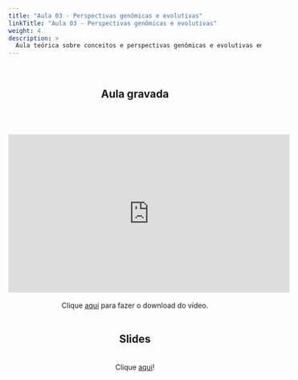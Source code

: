 ```yaml
---
title: "Aula 03 - Perspectivas genômicas e evolutivas"
linkTitle: "Aula 03 - Perspectivas genômicas e evolutivas"
weight: 4
description: >
  Aula teórica sobre conceitos e perspectivas genômicas e evolutivas em estudos de microrganismos
---
```

<br>
<div align="center">
<h2>Aula gravada</h2>
<br><br><br>
<iframe width="560" height="315" src="https://www.youtube.com/embed/VIu0LeLNOqw" frameborder="0" allow="accelerometer; autoplay; clipboard-write; encrypted-media; gyroscope; picture-in-picture" allowfullscreen></iframe>
<br><br>
Clique <a href="https://photos.app.goo.gl/8tNw5jCD8R3uUm2C6">aqui</a> para fazer o download do vídeo. 
<br><br>

<h2>Slides</h2>
<br>
Clique <a href="https://github.com/desirrepetters/cursogenomicaegenetica.ufpr/raw/master/userguide/content/pt-br/docs/teoricas/slides/aula_03.pdf">aqui</a>!
</div>
